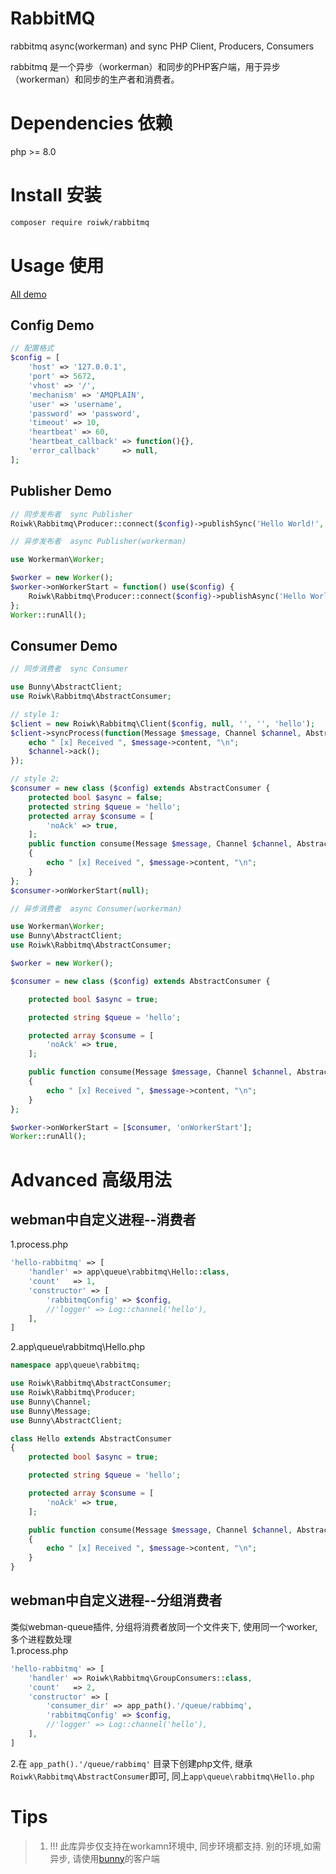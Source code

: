 # RabbitMQ
rabbitmq async(workerman) and sync PHP Client, Producers, Consumers

rabbitmq 是一个异步（workerman）和同步的PHP客户端，用于异步（workerman）和同步的生产者和消费者。


# Dependencies 依赖

php >= 8.0

# Install 安装

```sh
composer require roiwk/rabbitmq
```

# Usage 使用

[All demo](./example/)

## Config Demo

```php
// 配置格式
$config = [
    'host' => '127.0.0.1',
    'port' => 5672,
    'vhost' => '/',
    'mechanism' => 'AMQPLAIN',
    'user' => 'username',
    'password' => 'password',
    'timeout' => 10,
    'heartbeat' => 60,
    'heartbeat_callback' => function(){},
    'error_callback'     => null,
];
```

## Publisher Demo
```php
// 同步发布者  sync Publisher
Roiwk\Rabbitmq\Producer::connect($config)->publishSync('Hello World!', '', '', 'hello');

// 异步发布者  async Publisher(workerman)

use Workerman\Worker;

$worker = new Worker();
$worker->onWorkerStart = function() use($config) {
    Roiwk\Rabbitmq\Producer::connect($config)->publishAsync('Hello World!', '', '', 'hello');
};
Worker::runAll();
```


## Consumer Demo

```php
// 同步消费者  sync Consumer

use Bunny\AbstractClient;
use Roiwk\Rabbitmq\AbstractConsumer;

// style 1:
$client = new Roiwk\Rabbitmq\Client($config, null, '', '', 'hello');
$client->syncProcess(function(Message $message, Channel $channel, AbstractClient $client){
    echo " [x] Received ", $message->content, "\n";
    $channel->ack();
});

// style 2:
$consumer = new class ($config) extends AbstractConsumer {
    protected bool $async = false;
    protected string $queue = 'hello';
    protected array $consume = [
        'noAck' => true,
    ];
    public function consume(Message $message, Channel $channel, AbstractClient $client)
    {
        echo " [x] Received ", $message->content, "\n";
    }
};
$consumer->onWorkerStart(null);

```

```php
// 异步消费者  async Consumer(workerman)

use Workerman\Worker;
use Bunny\AbstractClient;
use Roiwk\Rabbitmq\AbstractConsumer;

$worker = new Worker();

$consumer = new class ($config) extends AbstractConsumer {

    protected bool $async = true;

    protected string $queue = 'hello';

    protected array $consume = [
        'noAck' => true,
    ];

    public function consume(Message $message, Channel $channel, AbstractClient $client)
    {
        echo " [x] Received ", $message->content, "\n";
    }
};

$worker->onWorkerStart = [$consumer, 'onWorkerStart'];
Worker::runAll();

```

# Advanced 高级用法

## webman中自定义进程--消费者

1.process.php
```php
'hello-rabbitmq' => [
    'handler' => app\queue\rabbitmq\Hello::class,
    'count'   => 1,
    'constructor' => [
        'rabbitmqConfig' => $config,
        //'logger' => Log::channel('hello'),
    ],
]
```
2.app\queue\rabbitmq\Hello.php

```php
namespace app\queue\rabbitmq;

use Roiwk\Rabbitmq\AbstractConsumer;
use Roiwk\Rabbitmq\Producer;
use Bunny\Channel;
use Bunny\Message;
use Bunny\AbstractClient;

class Hello extends AbstractConsumer
{
    protected bool $async = true;

    protected string $queue = 'hello';

    protected array $consume = [
        'noAck' => true,
    ];

    public function consume(Message $message, Channel $channel, AbstractClient $client)
    {
        echo " [x] Received ", $message->content, "\n";
    }
}

```

## webman中自定义进程--分组消费者
  类似webman-queue插件, 分组将消费者放同一个文件夹下, 使用同一个worker, 多个进程数处理  
1.process.php
```php
'hello-rabbitmq' => [
    'handler' => Roiwk\Rabbitmq\GroupConsumers::class,
    'count'   => 2,
    'constructor' => [
        'consumer_dir' => app_path().'/queue/rabbimq',
        'rabbitmqConfig' => $config,
        //'logger' => Log::channel('hello'),
    ],
]
```
2.在 ```app_path().'/queue/rabbimq'``` 目录下创建php文件, 继承```Roiwk\Rabbitmq\AbstractConsumer```即可, 同上```app\queue\rabbitmq\Hello.php```





# Tips

> 1. !!!  此库异步仅支持在workamn环境中, 同步环境都支持. 别的环境,如需异步, 请使用[bunny](https://packagist.org/packages/bunny/bunny)的客户端


